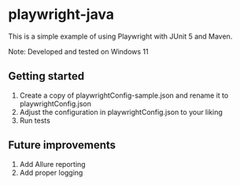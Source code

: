 # playwright-java

This is a simple example of using Playwright with JUnit 5 and Maven.

Note: Developed and tested on Windows 11

## Getting started

1. Create a copy of playwrightConfig-sample.json and rename it to playwrightConfig.json
2. Adjust the configuration in playwrightConfig.json to your liking
3. Run tests

## Future improvements

1. Add Allure reporting
2. Add proper logging